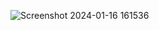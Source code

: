 ![Screenshot 2024-01-16 161536](https://github.com/ProgramadorXP/dashboard-interface/assets/155025727/3d8c92cf-7876-4303-a917-ae9c5c184131)
